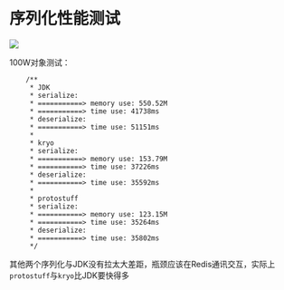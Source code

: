 # 序列化性能测试

![](https://cdn.yangbingdong.com/img/spring-boot-redis/serialize-performance.png)



100W对象测试：

```
	/**
	 * JDK
	 * serialize:
	 * ===========> memory use: 550.52M
	 * ===========> time use: 41738ms
	 * deserialize:
	 * ===========> time use: 51151ms
	 *
	 * kryo
	 * serialize:
	 * ===========> memory use: 153.79M
	 * ===========> time use: 37226ms
	 * deserialize:
	 * ===========> time use: 35592ms
	 *
	 * protostuff
	 * serialize:
	 * ===========> memory use: 123.15M
	 * ===========> time use: 35264ms
	 * deserialize:
	 * ===========> time use: 35802ms
	 */
```

其他两个序列化与JDK没有拉太大差距，瓶颈应该在Redis通讯交互，实际上`protostuff`与`kryo`比JDK要快得多


